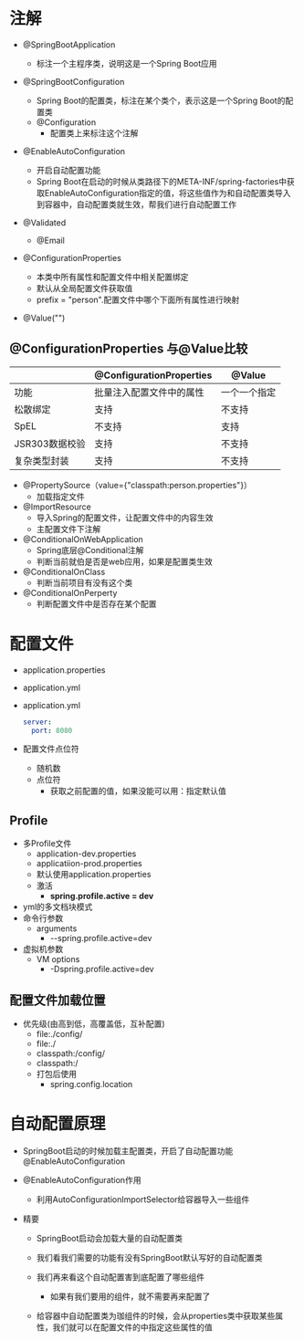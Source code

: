 # 注解

* @SpringBootApplication
  * 标注一个主程序类，说明这是一个Spring Boot应用
* @SpringBootConfiguration
  * Spring Boot的配置类，标注在某个类个，表示这是一个Spring Boot的配置类
  * @Configuration
    * 配置类上来标注这个注解
* @EnableAutoConfiguration
  * 开启自动配置功能
  * Spring Boot在启动的时候从类路径下的META-INF/spring-factories中获取EnableAutoConfiguration指定的值，将这些值作为和自动配置类导入到容器中，自动配置类就生效，帮我们进行自动配置工作
* @Validated
  * @Email
* @ConfigurationProperties

  * 本类中所有属性和配置文件中相关配置绑定
  * 默认从全局配置文件获取值
  * prefix = "person".配置文件中哪个下面所有属性进行映射
* @Value("")

## @ConfigurationProperties  与@Value比较

|                | @ConfigurationProperties | @Value       |
| -------------- | ------------------------ | ------------ |
| 功能           | 批量注入配置文件中的属性 | 一个一个指定 |
| 松散绑定       | 支持                     | 不支持       |
| SpEL           | 不支持                   | 支持         |
| JSR303数据校验 | 支持                     | 不支持       |
| 复杂类型封装   | 支持                     | 不支持       |

* @PropertySource（value={"classpath:person.properties"}）
  * 加载指定文件
* @ImportResource
  * 导入Spring的配置文件，让配置文件中的内容生效
  * 主配置文件下注解
* @ConditionalOnWebApplication
  * Spring底层@Conditional注解
  * 判断当前就伯是否是web应用，如果是配置类生效
* @ConditionalOnClass
  * 判断当前项目有没有这个类
* @ConditionalOnPerperty
  * 判断配置文件中是否存在某个配置

# 配置文件

* application.properties

* application.yml

* application.yml

  ```yaml
  server:
  	port: 8080
  ```

* 配置文件点位符

  * 随机数
  * 点位符
    * 获取之前配置的值，如果没能可以用：指定默认值

## Profile

* 多Profile文件
  * application-dev.properties
  * applicatiion-prod.properties
  * 默认使用application.properties
  * 激活
    * **spring.profile.active = dev**
* yml的多文档块模式
* 命令行参数
  * arguments
    * --spring.profile.active=dev
* 虚拟机参数
  * VM options
    * -Dspring.profile.active=dev

## 配置文件加载位置

* 优先级(由高到低，高覆盖低，互补配置)
  * file:./config/
  * file:./
  * classpath:/config/
  * classpath:/
  * 打包后使用
    * spring.config.location

# 自动配置原理

* SpringBoot启动的时候加载主配置类，开启了自动配置功能@EnableAutoConfiguration

* @EnableAutoConfiguration作用

  * 利用AutoConfigurationImportSelector给容器导入一些组件

* 精要

  * SpringBoot启动会加载大量的自动配置类

  * 我们看我们需要的功能有没有SpringBoot默认写好的自动配置类

  * 我们再来看这个自动配置害到底配置了哪些组件

    * 如果有我们要用的组件，就不需要再来配置了

  * 给容器中自动配置类为珈组件的时候，会从properties类中获取某些属性，我们就可以在配置文件的中指定这些属性的值

    